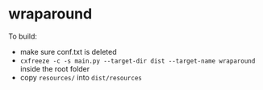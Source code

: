 # wraparound

To build: 
- make sure conf.txt is deleted
- `cxfreeze -c -s main.py --target-dir dist --target-name wraparound` inside the root folder
- copy `resources/` into `dist/resources`
